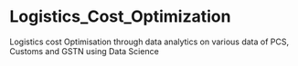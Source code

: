 # Logistics_Cost_Optimization
Logistics cost Optimisation through data analytics on various data of PCS, Customs and GSTN using Data Science
